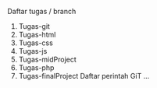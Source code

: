 Daftar tugas / branch
 1. Tugas-git
 2. Tugas-html
 3. Tugas-css
 4. Tugas-js
 5. Tugas-midProject
 6. Tugas-php
 7. Tugas-finalProject
 Daftar perintah GiT
 …
